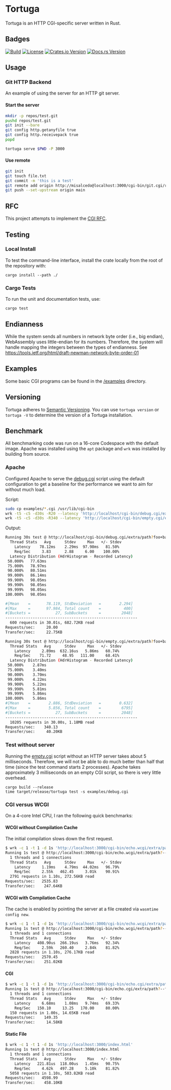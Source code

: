 # Tortuga

Tortuga is an HTTP CGI-specific server written in Rust.

## Badges
[![Build](https://github.com/misalcedo/tortuga/actions/workflows/compatibility.yml/badge.svg)](https://github.com/misalcedo/tortuga/actions/workflows/compatibility.yml)
[![License](https://img.shields.io/badge/License-Apache%202.0-yellowgreen.svg)](https://opensource.org/licenses/Apache-2.0)
[![Crates.io Version](https://img.shields.io/crates/v/tortuga.svg)](https://crates.io/crates/tortuga)
[![Docs.rs Version](https://docs.rs/tortuga/badge.svg)](https://docs.rs/tortuga)

## Usage
### Git HTTP Backend
An example of using the server for an HTTP git server.

#### Start the server
```bash
mkdir -p repos/test.git
pushd repos/test.git
git init --bare
git config http.getanyfile true
git config http.receivepack true
popd

tortuga serve $PWD -P 3000
```

#### Use remote

```bash
git init
git touch file.txt
git commit -m 'this is a test'
git remote add origin http://misalcedo@localhost:3000/cgi-bin/git.cgi/repos/test.git
git push --set-upstream origin main
```

## RFC
This project attempts to implement the [CGI RFC](https://www.rfc-editor.org/rfc/rfc3875.html).

## Testing
### Local Install
To test the command-line interface, install the crate locally from the root of the repository with:

```console
cargo install --path ./
```

### Cargo Tests
To run the unit and documentation tests, use:
```console
cargo test
```

## Endianness
While the system sends all numbers in network byte order (i.e., big endian), WebAssembly uses little-endian for its numbers. Therefore, the system will handle mapping the integers between the types of endianness. See <https://tools.ietf.org/html/draft-newman-network-byte-order-01>

## Examples
Some basic CGI programs can be found in the [/examples](./examples) directory.

## Versioning
Tortuga adheres to [Semantic Versioning](https://semver.org/). You can use `tortuga version` or `tortuga -V` to determine the version of a Tortuga installation.

## Benchmark
All benchmarking code was run on a 16-core Codespace with the default image. Apache was installed using the `apt` package and `wrk` was installed by building from source.

### Apache
Configured Apache to serve the [debug.cgi](examples/debug.cgi) script using the default configuration to get a baseline for the performance we want to aim for without much load.

Script:
```bash
sudo cp examples/*.cgi /usr/lib/cgi-bin
wrk -t5 -c5 -d30s -R20 --latency 'http://localhost/cgi-bin/debug.cgi/extra/path?foo+bar+--me%202'
wrk -t5 -c5 -d30s -R340 --latency 'http://localhost/cgi-bin/empty.cgi/extra/path?foo+bar+--me%202'
```

Output:
```bash
Running 30s test @ http://localhost/cgi-bin/debug.cgi/extra/path?foo+bar+--me%202
  Thread Stats   Avg      Stdev     Max   +/- Stdev
    Latency    78.12ms    2.29ms  97.98ms   81.50%
    Req/Sec     3.83      2.88     6.00    100.00%
  Latency Distribution (HdrHistogram - Recorded Latency)
 50.000%   77.63ms
 75.000%   78.97ms
 90.000%   80.51ms
 99.000%   86.14ms
 99.900%   98.05ms
 99.990%   98.05ms
 99.999%   98.05ms
100.000%   98.05ms

#[Mean    =       78.119, StdDeviation   =        2.294]
#[Max     =       97.984, Total count    =          400]
#[Buckets =           27, SubBuckets     =         2048]
----------------------------------------------------------
  600 requests in 30.01s, 682.72KB read
Requests/sec:     20.00
Transfer/sec:     22.75KB

Running 30s test @ http://localhost/cgi-bin/empty.cgi/extra/path?foo+bar+--me%202
  Thread Stats   Avg      Stdev     Max   +/- Stdev
    Latency     2.89ms  632.16us   5.86ms   60.74%
    Req/Sec    71.72     48.95   111.00     68.41%
  Latency Distribution (HdrHistogram - Recorded Latency)
 50.000%    2.87ms
 75.000%    3.40ms
 90.000%    3.70ms
 99.000%    4.22ms
 99.900%    5.22ms
 99.990%    5.81ms
 99.999%    5.86ms
100.000%    5.86ms
#[Mean    =        2.886, StdDeviation   =        0.632]
#[Max     =        5.856, Total count    =         6795]
#[Buckets =           27, SubBuckets     =         2048]
----------------------------------------------------------
  10205 requests in 30.00s, 1.18MB read
Requests/sec:    340.13
Transfer/sec:     40.20KB
```

### Test without server
Running the [empty.cgi](examples/empty.cgi) script without an HTTP server takes about 5 milliseconds. Therefore, we will not be able to do much better than half that time (since the test command starts 2 processes). Apache takes approximately 3 milliseconds on an empty CGI script, so there is very little overhead.

```
cargo build --release
time target/release/tortuga test -s examples/debug.cgi
```

### CGI versus WCGI
On a 4-core Intel CPU, I ran the following quick benchmarks:

#### WCGI without Compilation Cache
The initial compilation slows down the first request.

```bash
$ wrk -c 1 -t 1 -d 1s 'http://localhost:3000/cgi-bin/echo.wcgi/extra/path?--foo+bar'
Running 1s test @ http://localhost:3000/cgi-bin/echo.wcgi/extra/path?--foo+bar
  1 threads and 1 connections
  Thread Stats   Avg      Stdev     Max   +/- Stdev
    Latency     1.19ms    4.79ms  44.02ms   96.79%
    Req/Sec     2.55k   462.45     3.01k    90.91%
  2791 requests in 1.10s, 272.56KB read
Requests/sec:   2535.83
Transfer/sec:    247.64KB
```

#### WCGI with Compilation Cache
The cache is enabled by pointing the server at a file created via `wasmtime config new`.

```bash
$ wrk -c 1 -t 1 -d 1s 'http://localhost:3000/cgi-bin/echo.wcgi/extra/path?--foo+bar'      
Running 1s test @ http://localhost:3000/cgi-bin/echo.wcgi/extra/path?--foo+bar
  1 threads and 1 connections
  Thread Stats   Avg      Stdev     Max   +/- Stdev
    Latency   408.90us  266.19us   3.76ms   92.34%
    Req/Sec     2.59k   260.40     2.84k    81.82%
  2828 requests in 1.10s, 276.17KB read
Requests/sec:   2570.45
Transfer/sec:    251.02KB
```

#### CGI
```bash
$ wrk -c 1 -t 1 -d 1s 'http://localhost:3000/cgi-bin/echo.cgi/extra/path?--foo+bar'
Running 1s test @ http://localhost:3000/cgi-bin/echo.cgi/extra/path?--foo+bar
  1 threads and 1 connections
  Thread Stats   Avg      Stdev     Max   +/- Stdev
    Latency     6.68ms    1.08ms   9.74ms   69.33%
    Req/Sec   150.10     13.25   170.00     80.00%
  150 requests in 1.00s, 14.65KB read
Requests/sec:    149.35
Transfer/sec:     14.58KB
```

#### Static File
```bash
$ wrk -c 1 -t 1 -d 1s 'http://localhost:3000/index.html'
Running 1s test @ http://localhost:3000/index.html
  1 threads and 1 connections
  Thread Stats   Avg      Stdev     Max   +/- Stdev
    Latency   221.81us  118.00us   1.45ms   90.75%
    Req/Sec     4.62k   497.28     5.10k    81.82%
  5058 requests in 1.10s, 503.82KB read
Requests/sec:   4598.99
Transfer/sec:    458.10KB
```
